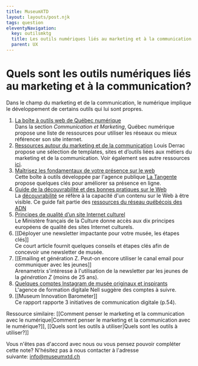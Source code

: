 ```yaml
---
title: MuseumXTD
layout: layouts/post.njk
tags: question
eleventyNavigation:
  key: outilsmktg
  title: Les outils numériques liés au marketing et à la communication
  parent: UX
---
```

# **Quels sont les outils numériques liés au marketing et à la communication?**
Dans le champ du marketing et de la communication, le numérique implique le développement de certains outils qui lui sont propres. 

1. [La boîte à outils web de Québec numérique](https://quebecnumerique.com/boite-outils/#tab-85-0)   
    Dans la section *Communication et Marketing*, Québec numérique propose une liste de ressources pour utiliser les réseaux ou mieux référencer son site internet.
2. [Ressources autour du marketing et de la communication](https://louisderrac.com/ressources/ressources-autour-du-marketing-et-de-la-communication/)
   Louis Derrac propose une sélection de templates, sites et d’outils liées aux métiers du marketing et de la communication. Voir également ses autre ressources [ici](https://louisderrac.com/ressources/). 
3. [Maîtrisez les fondamentaux de votre présence sur le web](https://www.latangente.io/boite-a-outils)      
   Cette boîte à outils développée par l'agence publique [La Tangente](https://www.latangente.io/) propose quelques clés pour améliorer sa présence en ligne. 
4. [Guide de la découvrabilité et des bonnes pratiques sur le Web](https://culturelaval.ca/guide-decouvrabilite-bonnes-pratiques/)    
   La [découvrabilité](https://fr.wiktionary.org/wiki/d%C3%A9couvrabilit%C3%A9) se réfère à la capacité d'un contenu sur le Web à être visible. Ce guide fait partie des [ressources du réseau québécois des ADN](http://www.pearltrees.com/cpourca/chroniques-des-adn/id29695737)
5. [Principes de qualité d’un site Internet culturel](https://www.culture.gouv.fr/Thematiques/Musees/Pour-les-professionnels/Rendre-les-collections-accessibles-aux-publics/Assurer-la-diffusion-numerique-des-collections/Mise-en-ligne-des-collections/Principes-de-qualite-d-un-site-Internet-culturel)   
   Le Ministère français de la Culture donne accès aux dix principes européens de qualité des sites Internet culturels. 
6. [[Déployer une newsletter impactante pour votre musée, les étapes clés]]     
   Ce court article fournit quelques conseils et étapes clés afin de concevoir une newsletter de musée.
7. [[Emailing et génération Z. Peut-on encore utiliser le canal email pour communiquer avec les jeunes]]    
   Arenametrix s'intéresse à l'utilisation de la newsletter par les jeunes de la _génération Z_ (moins de 25 ans).
8. [Quelques comptes Instagram de musée originaux et inspirants](https://nell-associes.com/blog/les-musees-a-suivre-sur-instagram-quand-la-mediation-numerique-se-decline-sur-les-reseaux-sociaux/)   
   L'agence de formation digitale Nell suggère des comptes à suivre. 
9. [[Museum Innovation Barometer]]   
   Ce rapport rapporte 3 initiatives de communication digitale (p.54). 

Ressource similaire: [[Comment penser le marketing et la communication avec le numérique|Comment penser le marketing et la communication avec le numérique?]], [[Quels sont les outils à utiliser|Quels sont les outils à utiliser?]]
 
Vous n'êtes pas d'accord avec nous ou vous pensez pouvoir compléter cette note? N'hésitez pas à nous contacter à l'adresse suivante: [info@museumxtd.ch](mailto:info@museumxtd.ch)


